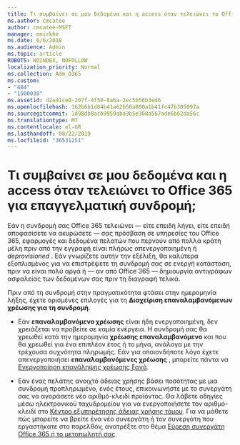 ```yaml
---
title: Τι συμβαίνει σε μου δεδομένα και η access όταν τελειώνει το Office 365 για επαγγελματική συνδρομή;
ms.author: cmcatee
author: cmcatee-MSFT
manager: mnirkhe
ms.date: 6/6/2018
ms.audience: Admin
ms.topic: article
ROBOTS: NOINDEX, NOFOLLOW
localization_priority: Normal
ms.collection: Adm_O365
ms.custom:
- "484"
- "1500030"
ms.assetid: d2a41ce0-207f-4f50-8a6a-2ec5b56b3ed6
ms.openlocfilehash: 162b6b1d84b41a62b56a800a1b41fc47b305097a
ms.sourcegitcommit: 1d98db8acb9959aba3b5e308a567ade6b62da56c
ms.translationtype: MT
ms.contentlocale: el-GR
ms.lasthandoff: 08/22/2019
ms.locfileid: "36531251"
---
```

# <a name="what-happens-to-my-data-and-access-when-my-office-365-for-business-subscription-ends"></a>Τι συμβαίνει σε μου δεδομένα και η access όταν τελειώνει το Office 365 για επαγγελματική συνδρομή;

Εάν η συνδρομή σας Office 365 τελειώνει — είτε επειδή λήγει, είτε επειδή αποφασίσετε να ακυρώσετε — σας πρόσβαση σε υπηρεσίες του Office 365, εφαρμογές και δεδομένα πελατών που περνούν από πολλά κράτη μέλη πριν από την εγγραφή είναι πλήρως απενεργοποιημένη ή *deprovisioned*  . Εάν γνωρίζετε αυτήν την εξέλιξη, θα καλύτερα εξοπλισμένος για να επιστρέψετε τη συνδρομή σας σε ενεργή κατάσταση, πριν να είναι πολύ αργά ή — αν από Office 365 — δημιουργία αντιγράφων ασφαλείας των δεδομένων σας πριν τη διαγραφή τελικά.
  
Πριν από τη συνδρομή στην πραγματικότητα φτάσει στην ημερομηνία λήξης, έχετε ορισμένες επιλογές για τη **Διαχείριση επαναλαμβανόμενων χρέωσης για τη συνδρομή**.
  
- Εάν **επαναλαμβανόμενο χρέωσης** είναι ήδη ενεργοποιημένη, δεν χρειάζεται να προβείτε σε καμία ενέργεια. Η συνδρομή σας θα χρεωθεί κατά την ημερομηνία **χρέωσης επαναλαμβανόμενο** και που θα χρεωθεί για ένα επιπλέον έτος ή το μήνα, ανάλογα με την τρέχουσα συχνότητα πληρωμής. Εάν για οποιονδήποτε λόγο έχετε απενεργοποιήσει **επαναλαμβανόμενες χρέωσης** , μπορείτε πάντα να [Ενεργοποίηση επανάληψης χρέωσης ξανά](https://docs.microsoft.com/office365/admin/subscriptions-and-billing/renew-your-subscription#turn-recurring-billing-off-or-on).

- Εάν ένας πελάτης ανοιχτό άδειας χρήσης βάσει ποσότητας με μια συνδρομή προπληρωμένο, ενός έτους, επικοινωνήστε με το συνεργάτη σας να αγοράσετε νέο αριθμό-κλειδί προϊόντος. Θα λάβετε οδηγίες μέσω ηλεκτρονικού ταχυδρομείου για να ενεργοποιήσετε τον αριθμό-κλειδί στο [Κέντρο εξυπηρέτησης άδειας χρήσης τόμου](https://go.microsoft.com/fwlink/p/?LinkID=282016). Για να μάθετε πώς μπορείτε να βρείτε ένα νέο συνεργάτη ή τον συνεργάτη που εργαστήκατε στο παρελθόν, ανατρέξτε στο θέμα [Εύρεση συνεργάτη Office 365 ή το μεταπωλητή σας](https://docs.microsoft.com/office365/admin/manage/find-your-partner-or-reseller).